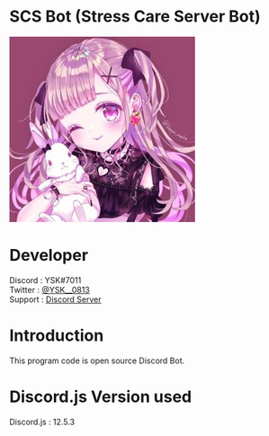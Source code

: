 # SCS Bot (Stress Care Server Bot)

![Bot Icon](/picture/SCSbot_icon.png)

# Developer  
Discord : YSK#7011  
Twitter : [@YSK__0813](https://twitter.com/YSK__0813)  
Support : [Discord Server](https://discord.gg/scHkEmcrwR)  

# Introduction  
This program code is open source Discord Bot.  


# Discord.js Version used  
Discord.js : 12.5.3  